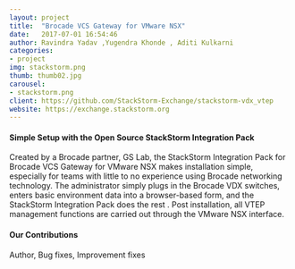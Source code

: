 ```yaml
---
layout: project
title:  "Brocade VCS Gateway for VMware NSX"
date:   2017-07-01 16:54:46
author: Ravindra Yadav ,Yugendra Khonde , Aditi Kulkarni
categories:
- project
img: stackstorm.png
thumb: thumb02.jpg
carousel:
- stackstorm.png
client: https://github.com/StackStorm-Exchange/stackstorm-vdx_vtep
website: https://exchange.stackstorm.org
---
```


#### Simple Setup with the Open Source StackStorm Integration Pack
Created by a Brocade partner, GS Lab, the StackStorm Integration Pack for Brocade VCS Gateway for VMware NSX makes installation simple, especially for teams with little to no experience using Brocade networking technology. The administrator simply plugs in the Brocade VDX switches, enters basic environment data into a browser-based form, and the StackStorm Integration Pack does the rest . Post installation, all VTEP management functions are carried out through the VMware NSX interface.

#### Our Contributions
Author, Bug fixes, Improvement fixes
